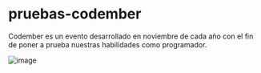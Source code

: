 # pruebas-codember
Codember es un evento desarrollado en noviembre de cada año con el fin de poner a prueba nuestras habilidades como programador.

![image](https://github.com/brianpolanco25/pruebas-codember/assets/25444688/f0de064d-e281-4bf3-ac65-d9ea8fea9c42)

